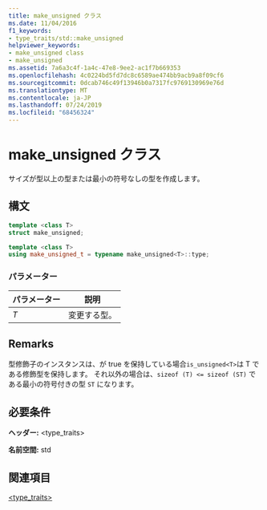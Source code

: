 ```yaml
---
title: make_unsigned クラス
ms.date: 11/04/2016
f1_keywords:
- type_traits/std::make_unsigned
helpviewer_keywords:
- make_unsigned class
- make_unsigned
ms.assetid: 7a6a3c4f-1a4c-47e8-9ee2-ac1f7b669353
ms.openlocfilehash: 4c0224bd5fd7dc8c6589ae474bb9acb9a8f09cf6
ms.sourcegitcommit: 0dcab746c49f13946b0a7317fc9769130969e76d
ms.translationtype: MT
ms.contentlocale: ja-JP
ms.lasthandoff: 07/24/2019
ms.locfileid: "68456324"
---
```

# <a name="makeunsigned-class"></a>make_unsigned クラス

サイズが型以上の型または最小の符号なしの型を作成します。

## <a name="syntax"></a>構文

```cpp
template <class T>
struct make_unsigned;

template <class T>
using make_unsigned_t = typename make_unsigned<T>::type;
```

### <a name="parameters"></a>パラメーター

|パラメーター|説明|
|---------------|-----------------|
|*T*|変更する型。|

## <a name="remarks"></a>Remarks

型修飾子のインスタンスは、が true を保持している場合`is_unsigned<T>`は T である修飾型を保持します。 それ以外の場合は、`sizeof (T) <= sizeof (ST)` である最小の符号付きの型 `ST` になります。

## <a name="requirements"></a>必要条件

**ヘッダー:** \<type_traits>

**名前空間:** std

## <a name="see-also"></a>関連項目

[<type_traits>](../standard-library/type-traits.md)
